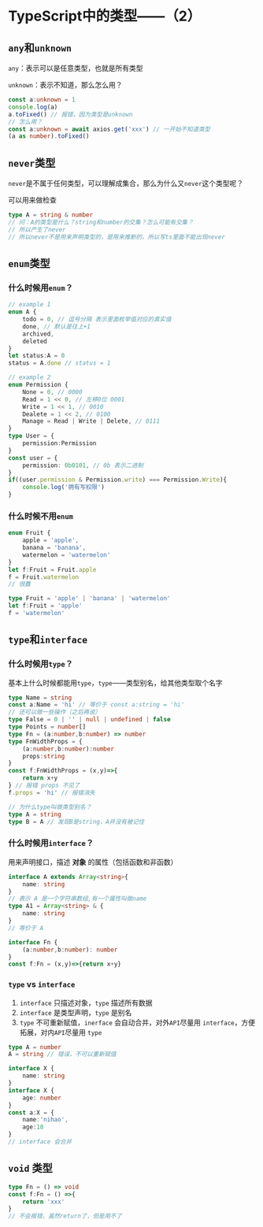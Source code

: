 # TypeScript中的类型——（2）

## `any`和`unknown`

`any`：表示可以是任意类型，也就是所有类型

`unknown`：表示不知道，那么怎么用？

```typescript
const a:unknown = 1
console.log(a)
a.toFixed() // 报错，因为类型是unknown
// 怎么用？
const a:unknown = await axios.get('xxx') // 一开始不知道类型
(a as number).toFixed()
```

## `never`类型

`never`是不属于任何类型，可以理解成集合，那么为什么又`never`这个类型呢？

可以用来做检查

```typescript
type A = string & number
// 问：A的类型是什么？string和number的交集？怎么可能有交集？
// 所以产生了never
// 所以never不是用来声明类型的，是用来推断的，所以写ts里面不能出现never
```

## `enum`类型

### 什么时候用`enum`？

```typescript
// example 1
enum A {
    todo = 0, // 逗号分隔 表示里面枚举值对应的真实值
    done, // 默认是往上+1
    archived,
    deleted
}
let status:A = 0
status = A.done // status = 1

// example 2
enum Permission {
    None = 0, // 0000
    Read = 1 << 0, // 左移0位 0001
    Write = 1 << 1, // 0010
    Dealete = 1 << 2, // 0100
    Manage = Read | Write | Delete, // 0111
}
type User = {
    permission:Permission
}
const user = {
    permission: 0b0101, // 0b 表示二进制
}
if((user.permission & Permission.write) === Permission.Write){
    console.log('拥有写权限')
}
```

### 什么时候不用`enum`

```typescript
enum Fruit {
    apple = 'apple',
    banana = 'banana',
    watermelon = 'watermelon'
}
let f:Fruit = Fruit.apple
f = Fruit.watermelon
// 很蠢

type Fruit = 'apple' | 'banana' | 'watermelon'
let f:Fruit = 'apple'
f = 'watermelon'
```

## `type`和`interface`

### 什么时候用`type`？

基本上什么时候都能用`type`，`type`——类型别名，给其他类型取个名字

```typescript
type Name = string
const a:Name = 'hi' // 等价于 const a:string = 'hi'
// 还可以做一些操作（之后再说）
type False = 0 | '' | null | undefined | false
type Points = number[]
type Fn = (a:number,b:number) => number
type FnWidthProps = {
    (a:number,b:number):number
    props:string
}
const f:FnWidthProps = (x,y)=>{
    return x+y
} // 报错 props 不见了
f.props = 'hi' // 报错消失
```

```typescript
// 为什么type叫做类型别名？
type A = string
type B = A // 发现B是string，A并没有被记住
```

### 什么时候用`interface`？

用来声明接口，描述 **对象** 的属性（包括函数和非函数）

```typescript
interface A extends Array<string>{
    name: string
}
// 表示 A 是一个字符串数组,有一个属性叫做name
type A1 = Array<string> & {
    name: string
}
// 等价于 A

interface Fn {
    (a:number,b:number): number
}
const f:Fn = (x,y)=>{return x+y}
```

### `type` vs `interface`

1. `interface` 只描述对象，`type` 描述所有数据
2. `interface` 是类型声明，`type` 是别名
3. `type` 不可重新赋值，`inerface` 会自动合并，对外`API`尽量用 `interface`，方便拓展，对内`API`尽量用 `type`

```typescript
type A = number
A = string // 错误，不可以重新赋值

interface X {
    name: string
}
interface X {
    age: number
}
const a:X = {
    name:'nihao',
    age:18
}
// interface 会合并
```

## `void` 类型

```typescript
type Fn = () => void
const f:Fn = () =>{
    return 'xxx'
}
// 不会报错，虽然return了，但是用不了
```

